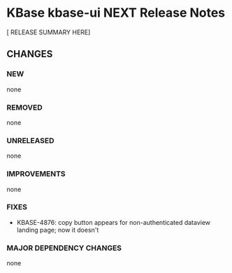# KBase kbase-ui NEXT Release Notes

[ RELEASE SUMMARY HERE]

## CHANGES

### NEW

none

### REMOVED

none

### UNRELEASED

none

### IMPROVEMENTS

none

### FIXES

- KBASE-4876: copy button appears for non-authenticated dataview landing page; now it doesn't

### MAJOR DEPENDENCY CHANGES

none
